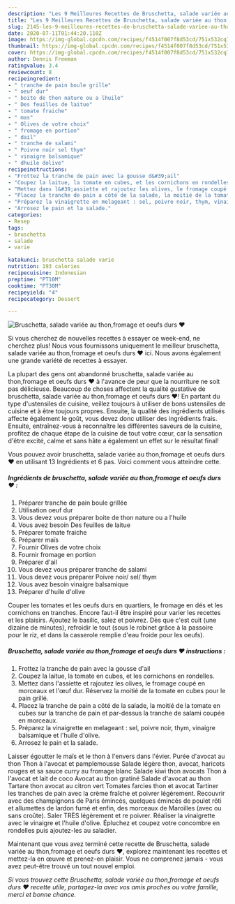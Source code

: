 ```yaml
---
description: "Les 9 Meilleures Recettes de Bruschetta, salade variée au thon,fromage et oeufs durs ❤"
title: "Les 9 Meilleures Recettes de Bruschetta, salade variée au thon,fromage et oeufs durs ❤"
slug: 2145-les-9-meilleures-recettes-de-bruschetta-salade-variee-au-thon-fromage-et-oeufs-durs
date: 2020-07-11T01:44:20.110Z
image: https://img-global.cpcdn.com/recipes/f4514f007f8d53cd/751x532cq70/bruschetta-salade-variee-au-thonfromage-et-oeufs-durs-❤-photo-principale-de-la-recette.jpg
thumbnail: https://img-global.cpcdn.com/recipes/f4514f007f8d53cd/751x532cq70/bruschetta-salade-variee-au-thonfromage-et-oeufs-durs-❤-photo-principale-de-la-recette.jpg
cover: https://img-global.cpcdn.com/recipes/f4514f007f8d53cd/751x532cq70/bruschetta-salade-variee-au-thonfromage-et-oeufs-durs-❤-photo-principale-de-la-recette.jpg
author: Dennis Freeman
ratingvalue: 3.4
reviewcount: 8
recipeingredient:
- " tranche de pain boule grille"
- " oeuf dur"
- " boite de thon nature ou a lhuile"
- " Des feuilles de laitue"
- " tomate fraiche"
- " mas"
- " Olives de votre choix"
- " fromage en portion"
- " dail"
- " tranche de salami"
- " Poivre noir sel thym"
- " vinaigre balsamique"
- " dhuile dolive"
recipeinstructions:
- "Frottez la tranche de pain avec la gousse d&#39;ail"
- "Coupez la laitue, la tomate en cubes, et les cornichons en rondelles."
- "Mettez dans l&#39;assiette et rajoutez les olives, le fromage coupé en morceaux et l&#39;œuf dur. Réservez la moitié de la tomate en cubes pour le pain grillé."
- "Placez la tranche de pain a côté de la salade, la moitié de la tomate en cubes sur la tranche de pain et par-dessus la tranche de salami coupée en morceaux."
- "Préparez la vinaigrette en melageant : sel, poivre noir, thym, vinaigre balsamique et l&#39;huile d&#39;olive."
- "Arrosez le pain et la salade."
categories:
- Resep
tags:
- bruschetta
- salade
- varie

katakunci: bruschetta salade varie 
nutrition: 193 calories
recipecuisine: Indonesian
preptime: "PT10M"
cooktime: "PT30M"
recipeyield: "4"
recipecategory: Dessert

---
```



![Bruschetta, salade variée au thon,fromage et oeufs durs ❤](https://img-global.cpcdn.com/recipes/f4514f007f8d53cd/751x532cq70/bruschetta-salade-variee-au-thonfromage-et-oeufs-durs-❤-photo-principale-de-la-recette.jpg)

Si vous cherchez de nouvelles recettes à essayer ce week-end, ne cherchez plus! Nous vous fournissons uniquement le meilleur bruschetta, salade variée au thon,fromage et oeufs durs ❤ ici. Nous avons également une grande variété de recettes à essayer.

La plupart des gens ont abandonné bruschetta, salade variée au thon,fromage et oeufs durs ❤ à l'avance de peur que la nourriture ne soit pas délicieuse. Beaucoup de choses affectent la qualité gustative de bruschetta, salade variée au thon,fromage et oeufs durs ❤! En partant du type d'ustensiles de cuisine, veillez toujours à utiliser de bons ustensiles de cuisine et à être toujours propres. Ensuite, la qualité des ingrédients utilisés affecte également le goût, vous devez donc utiliser des ingrédients frais. Ensuite, entraînez-vous à reconnaître les différentes saveurs de la cuisine, profitez de chaque étape de la cuisine de tout votre cœur, car la sensation d'être excité, calme et sans hâte a également un effet sur le résultat final!

<!--inarticleads1-->

Vous pouvez avoir bruschetta, salade variée au thon,fromage et oeufs durs ❤ en utilisant 13 Ingrédients et 6 pas. Voici comment vous atteindre cette.

##### Ingrédients de bruschetta, salade variée au thon,fromage et oeufs durs ❤ :

1. Préparer  tranche de pain boule grillée
1. Utilisation  oeuf dur
1. Vous devez vous préparer  boite de thon nature ou a l&#39;huile
1. Vous avez besoin  Des feuilles de laitue
1. Préparer  tomate fraiche
1. Préparer  maïs
1. Fournir  Olives de votre choix
1. Fournir  fromage en portion
1. Préparer  d&#39;ail
1. Vous devez vous préparer  tranche de salami
1. Vous devez vous préparer  Poivre noir/ sel/ thym
1. Vous avez besoin  vinaigre balsamique
1. Préparer  d&#39;huile d&#39;olive


Couper les tomates et les oeufs durs en quartiers, le fromage en dés et les cornichons en tranches. Encore faut-il être inspiré pour varier les recettes et les plaisirs. Ajoutez le basilic, salez et poivrez. Dès que c&#39;est cuit (une dizaine de minutes), refroidir le tout (sous le robinet grâce à la passoire pour le riz, et dans la casserole remplie d&#39;eau froide pour les oeufs). 

<!--inarticleads2-->

##### Bruschetta, salade variée au thon,fromage et oeufs durs ❤ instructions :

1. Frottez la tranche de pain avec la gousse d&#39;ail
1. Coupez la laitue, la tomate en cubes, et les cornichons en rondelles.
1. Mettez dans l&#39;assiette et rajoutez les olives, le fromage coupé en morceaux et l&#39;œuf dur. Réservez la moitié de la tomate en cubes pour le pain grillé.
1. Placez la tranche de pain a côté de la salade, la moitié de la tomate en cubes sur la tranche de pain et par-dessus la tranche de salami coupée en morceaux.
1. Préparez la vinaigrette en melageant : sel, poivre noir, thym, vinaigre balsamique et l&#39;huile d&#39;olive.
1. Arrosez le pain et la salade.


Laisser égoutter le maïs et le thon à l&#39;envers dans l&#39;évier. Purée d&#39;avocat au thon Thon à l&#39;avocat et pamplemousse Salade légère thon, avocat, haricots rouges et sa sauce curry au fromage blanc Salade kiwi thon avocats Thon à l&#39;avocat et lait de coco Avocat au thon gratiné Salade d&#39;avocat au thon Tartare thon avocat au citron vert Tomates farcies thon et avocat Tartiner les tranches de pain avec la crème fraîche et poivrer légèrement. Recouvrir avec des champignons de Paris émincés, quelques émincés de poulet rôti et allumettes de lardon fumé et enfin, des morceaux de Maroilles (avec ou sans croûte). Saler TRÈS légèrement et re poivrer. Réaliser la vinaigrette avec le vinaigre et l&#39;huile d&#39;olive. Épluchez et coupez votre concombre en rondelles puis ajoutez-les au saladier. 

<!--inarticleads1-->

<p>
Maintenant que vous avez terminé cette recette de Bruschetta, salade variée au thon,fromage et oeufs durs ❤, explorez maintenant les recettes et mettez-la en œuvre et prenez-en plaisir. Vous ne comprenez jamais - vous avez peut-être trouvé un tout nouvel emploi.
</p>

<p>
<i>Si vous trouvez cette Bruschetta, salade variée au thon,fromage et oeufs durs ❤ recette utile, partagez-la avec vos amis proches ou votre famille, merci et bonne chance.</i>
</p>
